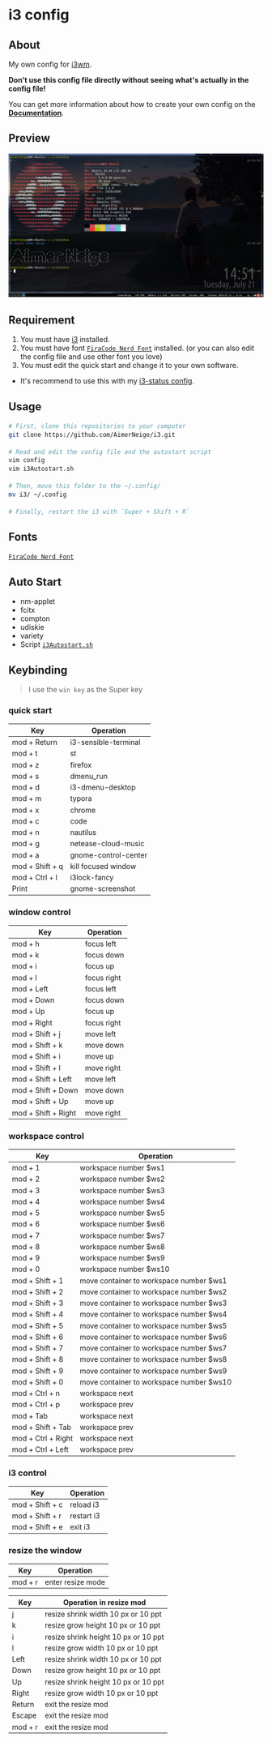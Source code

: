 # i3 config

## About

My own config for [i3wm](https://i3wm.org/).

**Don't use this config file directly without seeing what's actually in the config file!**

You can get more information about how to create your own config on the [**Documentation**](https://i3wm.org/docs/).

## Preview

![](preview.png)

## Requirement

1. You must have [i3](https://i3wm.org/) installed.
2. You must have font [`FiraCode Nerd Font`](https://github.com/ryanoasis/nerd-fonts/tree/master/patched-fonts/FiraCode) installed. (or you can also edit the config file and use other font you love)
3. You must edit the quick start and change it to your own software.

- It's recommend to use this with my [i3-status config](https://www.github.com/AimerNeige/i3status).

## Usage

```bash
# First, clone this repositories to your computer
git clone https://github.com/AimerNeige/i3.git

# Read and edit the config file and the autostart script
vim config
vim i3Autostart.sh

# Then, move this folder to the ~/.config/
mv i3/ ~/.config

# Finally, restart the i3 with `Super + Shift + R`
```

## Fonts

[`FiraCode Nerd Font`](https://github.com/ryanoasis/nerd-fonts/tree/master/patched-fonts/FiraCode)

## Auto Start

- nm-applet
- fcitx
- compton
- udiskie
- variety
- Script [`i3Autostart.sh`](https://github.com/aimerneige/i3/blob/master/i3Autostart.sh)

## Keybinding

> I use the `win key` as the Super key

### quick start

| Key             | Operation            |
| --------------- | -------------------- |
| mod + Return    | i3-sensible-terminal |
| mod + t         | st                   |
| mod + z         | firefox              |
| mod + s         | dmenu_run            |
| mod + d         | i3-dmenu-desktop     |
| mod + m         | typora               |
| mod + x         | chrome               |
| mod + c         | code                 |
| mod + n         | nautilus             |
| mod + g         | netease-cloud-music  |
| mod + a         | gnome-control-center |
| mod + Shift + q | kill focused window  |
| mod + Ctrl + l  | i3lock-fancy         |
| Print           | gnome-screenshot     |

### window control

| Key                 | Operation   |
| ------------------- | ----------- |
| mod + h             | focus left  |
| mod + k             | focus down  |
| mod + i             | focus up    |
| mod + l             | focus right |
| mod + Left          | focus left  |
| mod + Down          | focus down  |
| mod + Up            | focus up    |
| mod + Right         | focus right |
| mod + Shift + j     | move left   |
| mod + Shift + k     | move down   |
| mod + Shift + i     | move up     |
| mod + Shift + l     | move right  |
| mod + Shift + Left  | move left   |
| mod + Shift + Down  | move down   |
| mod + Shift + Up    | move up     |
| mod + Shift + Right | move right  |

### workspace control

| Key                | Operation                                |
| ------------------ | ---------------------------------------- |
| mod + 1            | workspace number $ws1                    |
| mod + 2            | workspace number $ws2                    |
| mod + 3            | workspace number $ws3                    |
| mod + 4            | workspace number $ws4                    |
| mod + 5            | workspace number $ws5                    |
| mod + 6            | workspace number $ws6                    |
| mod + 7            | workspace number $ws7                    |
| mod + 8            | workspace number $ws8                    |
| mod + 9            | workspace number $ws9                    |
| mod + 0            | workspace number $ws10                   |
| mod + Shift + 1    | move container to workspace number $ws1  |
| mod + Shift + 2    | move container to workspace number $ws2  |
| mod + Shift + 3    | move container to workspace number $ws3  |
| mod + Shift + 4    | move container to workspace number $ws4  |
| mod + Shift + 5    | move container to workspace number $ws5  |
| mod + Shift + 6    | move container to workspace number $ws6  |
| mod + Shift + 7    | move container to workspace number $ws7  |
| mod + Shift + 8    | move container to workspace number $ws8  |
| mod + Shift + 9    | move container to workspace number $ws9  |
| mod + Shift + 0    | move container to workspace number $ws10 |
| mod + Ctrl + n     | workspace next                           |
| mod + Ctrl + p     | workspace prev                           |
| mod + Tab          | workspace next                           |
| mod + Shift + Tab  | workspace prev                           |
| mod + Ctrl + Right | workspace next                           |
| mod + Ctrl + Left  | workspace prev                           |

### i3 control

| Key             | Operation  |
| --------------- | ---------- |
| mod + Shift + c | reload i3  |
| mod + Shift + r | restart i3 |
| mod + Shift + e | exit i3    |

### resize the window

| Key     | Operation         |
| ------- | ----------------- |
| mod + r | enter resize mode |

| Key     | Operation in resize mod              |
| ------- | ------------------------------------ |
| j       | resize shrink width 10 px or 10 ppt  |
| k       | resize grow height 10 px or 10 ppt   |
| i       | resize shrink height 10 px or 10 ppt |
| l       | resize grow width 10 px or 10 ppt    |
| Left    | resize shrink width 10 px or 10 ppt  |
| Down    | resize grow height 10 px or 10 ppt   |
| Up      | resize shrink height 10 px or 10 ppt |
| Right   | resize grow width 10 px or 10 ppt    |
| Return  | exit the resize mod                  |
| Escape  | exit the resize mod                  |
| mod + r | exit the resize mod                  |

